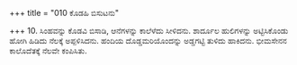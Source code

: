 +++
title = "010 ಕೊಡಹಿ ಬಿಸುಟನು"

+++
10. ಸಿಂಹವನ್ನು ಕೊಡವಿ ಬಿಸಾಡಿ, ಆನೆಗಳನ್ನು ಕಾಲೆಳೆದು ಸೀಳಿದನು. ಶಾರ್ದೂಲ ಹುಲಿಗಳನ್ನು ಅಟ್ಟಿಸಿಕೊಂಡು ಹೋಗಿ ಹಿಡಿದು ನೆಲಕ್ಕೆ ಅಪ್ಪಳಿಸಿದನು. ಹಂದಿಯ ದೊಡ್ಡಮರಿಯೊಂದನ್ನು ಅಡ್ಡಗಟ್ಟಿ ತುಳಿದು ಹಾಕಿದನು. ಭೀಮಸೇನನ ಕಾಲೊದೆತಕ್ಕೆ ನೆಲವೇ ಕಂಪಿಸಿತು.